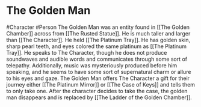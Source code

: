 # The Golden Man
#Character #Person 
The Golden Man was an entity found in [[The Golden Chamber]] across from [[The Rusted Statue]]. He is much taller and larger than [[The Character]]. He held [[The Platinum Tray]]. He has golden skin, sharp pearl teeth, and eyes colored the same platinum as [[The Platinum Tray]]. He speaks to The Character, though he does not produce soundwaves and audible words and communicates through some sort of telepathy. Additionally, music was mysteriously produced before him speaking, and he seems to have some sort of supernatural charm or allure to his eyes and gaze.
The Golden Man offers The Character a gift for their journey either [[The Platinum Mirror]] or [[The Case of Keys]] and tells them to only take one.
After the character decides to take the case, the golden man disappears and is replaced by [[The Ladder of the Golden Chamber]].